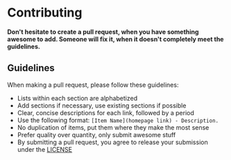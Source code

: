 # Contributing

**Don't hesitate to create a pull request, when you have something awesome to add. Someone will fix it, when it doesn't completely meet the guidelines.**

## Guidelines

When making a pull request, please follow these guidelines:

- Lists within each section are alphabetized
- Add sections if necessary, use existing sections if possible
- Clear, concise descriptions for each link, followed by a period
- Use the following format: `[Item Name](homepage link) - Description.`
- No duplication of items, put them where they make the most sense
- Prefer quality over quantity, only submit awesome stuff
- By submitting a pull request, you agree to release your submission under the [LICENSE](LICENSE)
